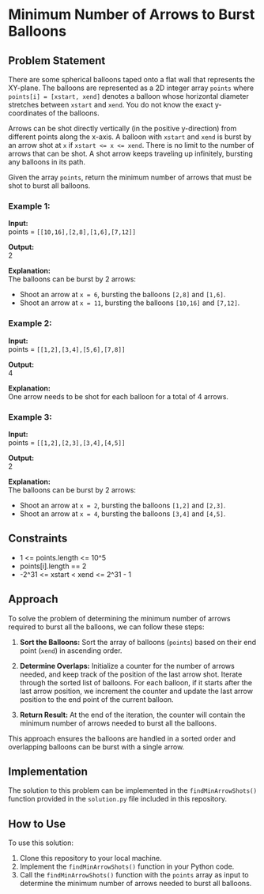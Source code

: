 # Minimum Number of Arrows to Burst Balloons

## Problem Statement

There are some spherical balloons taped onto a flat wall that represents the XY-plane. The balloons are represented as a 2D integer array `points` where `points[i] = [xstart, xend]` denotes a balloon whose horizontal diameter stretches between `xstart` and `xend`. You do not know the exact y-coordinates of the balloons.

Arrows can be shot directly vertically (in the positive y-direction) from different points along the x-axis. A balloon with `xstart` and `xend` is burst by an arrow shot at `x` if `xstart <= x <= xend`. There is no limit to the number of arrows that can be shot. A shot arrow keeps traveling up infinitely, bursting any balloons in its path.

Given the array `points`, return the minimum number of arrows that must be shot to burst all balloons.

### Example 1:

**Input:**  
points = `[[10,16],[2,8],[1,6],[7,12]]`

**Output:**  
2

**Explanation:**  
The balloons can be burst by 2 arrows:
- Shoot an arrow at `x = 6`, bursting the balloons `[2,8]` and `[1,6]`.
- Shoot an arrow at `x = 11`, bursting the balloons `[10,16]` and `[7,12]`.

### Example 2:

**Input:**  
points = `[[1,2],[3,4],[5,6],[7,8]]`

**Output:**  
4

**Explanation:**  
One arrow needs to be shot for each balloon for a total of 4 arrows.

### Example 3:

**Input:**  
points = `[[1,2],[2,3],[3,4],[4,5]]`

**Output:**  
2

**Explanation:**  
The balloons can be burst by 2 arrows:
- Shoot an arrow at `x = 2`, bursting the balloons `[1,2]` and `[2,3]`.
- Shoot an arrow at `x = 4`, bursting the balloons `[3,4]` and `[4,5]`.

## Constraints

- 1 <= points.length <= 10^5
- points[i].length == 2
- -2^31 <= xstart < xend <= 2^31 - 1

## Approach

To solve the problem of determining the minimum number of arrows required to burst all the balloons, we can follow these steps:

1. **Sort the Balloons:** Sort the array of balloons (`points`) based on their end point (`xend`) in ascending order.

2. **Determine Overlaps:** Initialize a counter for the number of arrows needed, and keep track of the position of the last arrow shot. Iterate through the sorted list of balloons. For each balloon, if it starts after the last arrow position, we increment the counter and update the last arrow position to the end point of the current balloon.

3. **Return Result:** At the end of the iteration, the counter will contain the minimum number of arrows needed to burst all the balloons.

This approach ensures the balloons are handled in a sorted order and overlapping balloons can be burst with a single arrow.

## Implementation

The solution to this problem can be implemented in the `findMinArrowShots()` function provided in the `solution.py` file included in this repository.

## How to Use

To use this solution:

1. Clone this repository to your local machine.
2. Implement the `findMinArrowShots()` function in your Python code.
3. Call the `findMinArrowShots()` function with the `points` array as input to determine the minimum number of arrows needed to burst all balloons.


